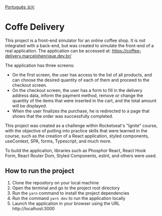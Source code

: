 [Português 🇧🇷](README.pt.md)

# Coffe Delivery

This project is a front-end simulator for an online coffee shop. It is not integrated with a back-end, but was created to simulate the front-end of a real application. The application can be accessed at: https://coffee-delivery.marcelohenrique.dev.br/

The application has three screens:

- On the first screen, the user has access to the list of all products, and can choose the desired quantity of each of them and proceed to the checkout screen.
- On the checkout screen, the user has a form to fill in the delivery address data, inform the payment method, remove or change the quantity of the items that were inserted in the cart, and the total amount will be displayed.
- When the user finalizes the purchase, he is redirected to a page that shows that the order was successfully completed.

This project was created as a challenge within Rocketseat's "Ignite" course, with the objective of putting into practice skills that were learned in the course, such as the creation of a React application, styled components, useContext, SPA, forms, Typescript, and much more.

To build the application, libraries such as Phosphor React, React Hook Form, React Router Dom, Styled Components, eslint, and others were used.

## How to run the project
1. Clone the repository on your local machine
2. Open the terminal and go to the project root directory
3. Run the ```yarn``` command to install the project dependencies
4. Run the command ```yarn dev``` to run the application locally
5. Launch the application in your browser using the URL http://localhost:3000
